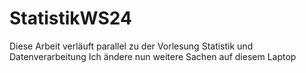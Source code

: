 # StatistikWS24
Diese Arbeit verläuft parallel zu der Vorlesung Statistik und Datenverarbeitung
Ich ändere nun weitere Sachen auf diesem Laptop
